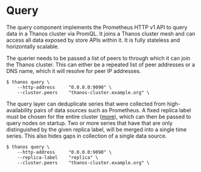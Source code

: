 # Query

The query component implements the Prometheus HTTP v1 API to query data in a Thanos cluster via PromQL.
It joins a Thanos cluster mesh and can access all data exposed by store APIs within it. It is fully stateless and horizontally scalable.

The querier needs to be passed a list of peers to through which it can join the Thanos cluster.
This can either be a repeated list of peer addresses or a DNS name, which it will resolve for peer IP addresses.

```
$ thanos query \
    --http-address     "0.0.0.0:9090" \
    --cluster.peers    "thanos-cluster.example.org" \
```

The query layer can deduplicate series that were collected from high-availability pairs of data sources such as Prometheus.
A fixed replica label must be chosen for the entire cluster ([more](/docs-for-labeling-schemas)), which can then be passed to query nodes on startup.
Two or more series that have that are only distinguished by the given replica label, will be merged into a single time series. This also hides gaps in collection of a single data source.


```
$ thanos query \
    --http-address     "0.0.0.0:9090" \
    --replica-label    "replica" \
    --cluster.peers    "thanos-cluster.example.org" \
```

